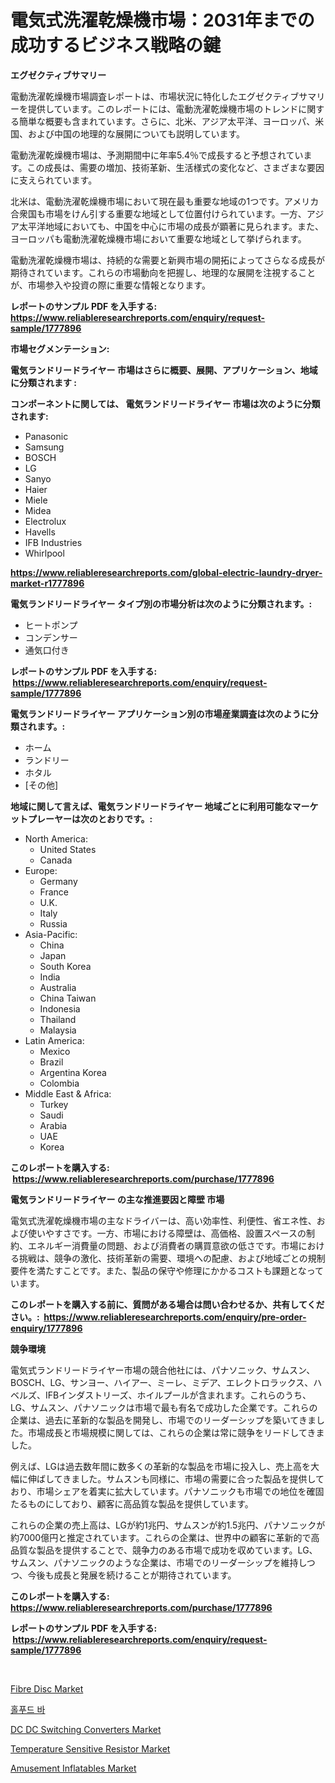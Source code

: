 <p><h1>電気式洗濯乾燥機市場：2031年までの成功するビジネス戦略の鍵</h1></p><p><strong>エグゼクティブサマリー</strong></p>
<p><p>電動洗濯乾燥機市場調査レポートは、市場状況に特化したエグゼクティブサマリーを提供しています。このレポートには、電動洗濯乾燥機市場のトレンドに関する簡単な概要も含まれています。さらに、北米、アジア太平洋、ヨーロッパ、米国、および中国の地理的な展開についても説明しています。</p><p>電動洗濯乾燥機市場は、予測期間中に年率5.4％で成長すると予想されています。この成長は、需要の増加、技術革新、生活様式の変化など、さまざまな要因に支えられています。</p><p>北米は、電動洗濯乾燥機市場において現在最も重要な地域の1つです。アメリカ合衆国も市場をけん引する重要な地域として位置付けられています。一方、アジア太平洋地域においても、中国を中心に市場の成長が顕著に見られます。また、ヨーロッパも電動洗濯乾燥機市場において重要な地域として挙げられます。</p><p>電動洗濯乾燥機市場は、持続的な需要と新興市場の開拓によってさらなる成長が期待されています。これらの市場動向を把握し、地理的な展開を注視することが、市場参入や投資の際に重要な情報となります。</p></p>
<p><strong>レポートのサンプル PDF を入手する: <a href="https://www.reliableresearchreports.com/enquiry/request-sample/1777896">https://www.reliableresearchreports.com/enquiry/request-sample/1777896</a></strong></p>
<p><strong>市場セグメンテーション:</strong></p>
<p><strong> 電気ランドリードライヤー 市場はさらに概要、展開、アプリケーション、地域に分類されます :</strong></p>
<p><strong>コンポーネントに関しては、 電気ランドリードライヤー 市場は次のように分類されます: &nbsp;</strong></p>
<p><ul><li>Panasonic</li><li>Samsung</li><li>BOSCH</li><li>LG</li><li>Sanyo</li><li>Haier</li><li>Miele</li><li>Midea</li><li>Electrolux</li><li>Havells</li><li>IFB Industries</li><li>Whirlpool</li></ul></p>
<p><strong><a href="https://www.reliableresearchreports.com/global-electric-laundry-dryer-market-r1777896">https://www.reliableresearchreports.com/global-electric-laundry-dryer-market-r1777896</a></strong></p>
<p><strong> 電気ランドリードライヤー タイプ別の市場分析は次のように分類されます。:</strong></p>
<p><ul><li>ヒートポンプ</li><li>コンデンサー</li><li>通気口付き</li></ul></p>
<p><strong>レポートのサンプル PDF を入手する: &nbsp;<a href="https://www.reliableresearchreports.com/enquiry/request-sample/1777896">https://www.reliableresearchreports.com/enquiry/request-sample/1777896</a></strong></p>
<p><strong> 電気ランドリードライヤー アプリケーション別の市場産業調査は次のように分類されます。:</strong></p>
<p><ul><li>ホーム</li><li>ランドリー</li><li>ホタル</li><li>[その他]</li></ul></p>
<p><strong>地域に関して言えば、電気ランドリードライヤー 地域ごとに利用可能なマーケットプレーヤーは次のとおりです。:</strong></p>
<p><ul>
    <li>
        North America:
        <ul>
            <li>United States</li>
            <li>Canada</li>
        </ul>
    </li>
    <li>
        Europe:
        <ul>
            <li>Germany</li>
            <li>France</li>
            <li>U.K.</li>
            <li>Italy</li>
            <li>Russia</li>
        </ul>
    </li>
    <li>
        Asia-Pacific:
        <ul>
            <li>China</li>
            <li>Japan</li>
            <li>South Korea</li>
            <li>India</li>
            <li>Australia</li>
            <li>China Taiwan</li>
            <li>Indonesia</li>
            <li>Thailand</li>
            <li>Malaysia</li>
        </ul>
    </li>
    <li>
        Latin America:
        <ul>
            <li>Mexico</li>
            <li>Brazil</li>
            <li>Argentina Korea</li>
            <li>Colombia</li>
        </ul>
    </li>
    <li>
        Middle East & Africa:
        <ul>
            <li>Turkey</li>
            <li>Saudi</li>
            <li>Arabia</li>
            <li>UAE</li>
            <li>Korea</li>
        </ul>
    </li>
    </ul></p>
<p><strong>このレポートを購入する: &nbsp;<a href="https://www.reliableresearchreports.com/purchase/1777896">https://www.reliableresearchreports.com/purchase/1777896</a></strong></p>
<p><strong>電気ランドリードライヤー の主な推進要因と障壁 市場</strong></p>
<p><p>電気式洗濯乾燥機市場の主なドライバーは、高い効率性、利便性、省エネ性、および使いやすさです。一方、市場における障壁は、高価格、設置スペースの制約、エネルギー消費量の問題、および消費者の購買意欲の低さです。市場における挑戦は、競争の激化、技術革新の需要、環境への配慮、および地域ごとの規制要件を満たすことです。また、製品の保守や修理にかかるコストも課題となっています。</p></p>
<p><strong>このレポートを購入する前に、質問がある場合は問い合わせるか、共有してください。:&nbsp; <a href="https://www.reliableresearchreports.com/enquiry/pre-order-enquiry/1777896">https://www.reliableresearchreports.com/enquiry/pre-order-enquiry/1777896</a></strong></p>
<p><strong>競争環境</strong></p>
<p><p>電気式ランドリードライヤー市場の競合他社には、パナソニック、サムスン、BOSCH、LG、サンヨー、ハイアー、ミーレ、ミデア、エレクトロラックス、ハベルズ、IFBインダストリーズ、ホイルプールが含まれます。これらのうち、LG、サムスン、パナソニックは市場で最も有名で成功した企業です。これらの企業は、過去に革新的な製品を開発し、市場でのリーダーシップを築いてきました。市場成長と市場規模に関しては、これらの企業は常に競争をリードしてきました。</p><p>例えば、LGは過去数年間に数多くの革新的な製品を市場に投入し、売上高を大幅に伸ばしてきました。サムスンも同様に、市場の需要に合った製品を提供しており、市場シェアを着実に拡大しています。パナソニックも市場での地位を確固たるものにしており、顧客に高品質な製品を提供しています。</p><p>これらの企業の売上高は、LGが約1兆円、サムスンが約1.5兆円、パナソニックが約7000億円と推定されています。これらの企業は、世界中の顧客に革新的で高品質な製品を提供することで、競争力のある市場で成功を収めています。LG、サムスン、パナソニックのような企業は、市場でのリーダーシップを維持しつつ、今後も成長と発展を続けることが期待されています。</p></p>
<p><strong>このレポートを購入する: &nbsp; <a href="https://www.reliableresearchreports.com/purchase/1777896">https://www.reliableresearchreports.com/purchase/1777896</a></strong></p>
<p><strong>レポートのサンプル PDF を入手する: &nbsp;<a href="https://www.reliableresearchreports.com/enquiry/request-sample/1777896">https://www.reliableresearchreports.com/enquiry/request-sample/1777896</a></strong><strong></strong></p>
<p>&nbsp;</p>
<p><p><a href="https://www.linkedin.com/pulse/fibre-disc-market-comprehensive-assessment-type-application-ha50c?trackingId=fAACHB4Ks5yQ38NrJNOemA%3D%3D">Fibre Disc Market</a></p><p><a href="https://github.com/iansanftyord09878/Market-Research-Report-List-1/blob/main/800153324024.md">홀푸드 바</a></p><p><a href="https://github.com/yemakinde/Market-Research-Report-List-2/blob/main/dc-dc-switching-converters-market.md">DC DC Switching Converters Market</a></p><p><a href="https://github.com/jsmusil/Market-Research-Report-List-2/blob/main/temperature-sensitive-resistor-market.md">Temperature Sensitive Resistor Market</a></p><p><a href="https://www.linkedin.com/pulse/amusement-inflatables-market-trends-analysis-forecasted-period-meyec?trackingId=89EGkraz8cdbGSyf6ZUYFg%3D%3D">Amusement Inflatables Market</a></p></p>